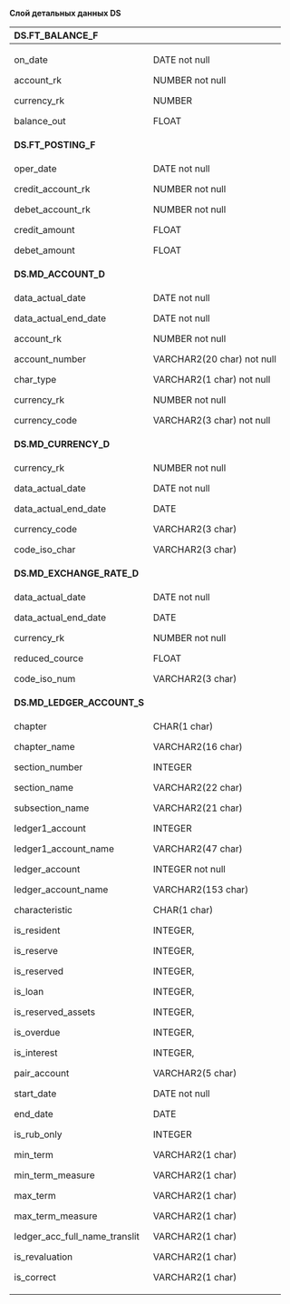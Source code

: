 ﻿**Слой детальных данных DS**


|**DS.FT\_BALANCE\_F**||
| :- | :- |
|<p>on\_date</p><p>account\_rk</p><p>currency\_rk</p><p>balance\_out</p>|<p>DATE not null</p><p>NUMBER not null</p><p>NUMBER</p><p>FLOAT</p>|
|**DS.FT\_POSTING\_F**||
|<p>oper\_date</p><p>credit\_account\_rk</p><p>debet\_account\_rk</p><p>credit\_amount</p><p>debet\_amount</p>|<p>DATE not null</p><p>NUMBER not null</p><p>NUMBER not null</p><p>FLOAT</p><p>FLOAT</p>|
|**DS.MD\_ACCOUNT\_D**||
|<p>data\_actual\_date</p><p>data\_actual\_end\_date</p><p>account\_rk</p><p>account\_number</p><p>char\_type</p><p>currency\_rk</p><p>currency\_code</p>|<p>DATE not null</p><p>DATE not null</p><p>NUMBER not null</p><p>VARCHAR2(20 char) not null</p><p>VARCHAR2(1 char) not null</p><p>NUMBER not null</p><p>VARCHAR2(3 char) not null</p>|
|**DS.MD\_CURRENCY\_D**||
|<p>currency\_rk</p><p>data\_actual\_date</p><p>data\_actual\_end\_date</p><p>currency\_code</p><p>code\_iso\_char</p>|<p>NUMBER not null</p><p>DATE not null</p><p>DATE</p><p>VARCHAR2(3 char)</p><p>VARCHAR2(3 char)</p>|
|**DS.MD\_EXCHANGE\_RATE\_D**||
|<p>data\_actual\_date</p><p>data\_actual\_end\_date</p><p>currency\_rk</p><p>reduced\_cource</p><p>code\_iso\_num</p>|<p>DATE not null</p><p>DATE</p><p>NUMBER not null</p><p>FLOAT</p><p>VARCHAR2(3 char)</p>|
|**DS.MD\_LEDGER\_ACCOUNT\_S**||
|<p>chapter</p><p>chapter\_name</p><p>section\_number</p><p>section\_name</p><p>subsection\_name</p><p>ledger1\_account</p><p>ledger1\_account\_name</p><p>ledger\_account</p><p>ledger\_account\_name</p><p>characteristic</p><p>is\_resident</p><p>is\_reserve</p><p>is\_reserved</p><p>is\_loan</p><p>is\_reserved\_assets</p><p>is\_overdue</p><p>is\_interest</p><p>pair\_account</p><p>start\_date</p><p>end\_date</p><p>is\_rub\_only</p><p>min\_term</p><p>min\_term\_measure</p><p>max\_term</p><p>max\_term\_measure</p><p>ledger\_acc\_full\_name\_translit</p><p>is\_revaluation</p><p>is\_correct</p>|<p>CHAR(1 char)</p><p>VARCHAR2(16 char)</p><p>INTEGER</p><p>VARCHAR2(22 char)</p><p>VARCHAR2(21 char)</p><p>INTEGER</p><p>VARCHAR2(47 char)</p><p>INTEGER not null</p><p>VARCHAR2(153 char)</p><p>CHAR(1 char)</p><p>INTEGER,</p><p>INTEGER,</p><p>INTEGER,</p><p>INTEGER,</p><p>INTEGER,</p><p>INTEGER,</p><p>INTEGER,</p><p>VARCHAR2(5 char)</p><p>DATE not null</p><p>DATE</p><p>INTEGER</p><p>VARCHAR2(1 char)</p><p>VARCHAR2(1 char)</p><p>VARCHAR2(1 char)</p><p>VARCHAR2(1 char)</p><p>VARCHAR2(1 char)</p><p>VARCHAR2(1 char)</p><p>VARCHAR2(1 char)</p>|


